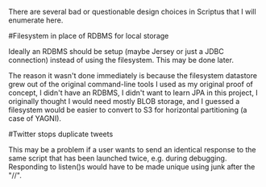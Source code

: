 There are several bad or questionable design choices in Scriptus that I will enumerate here.

#Filesystem in place of RDBMS for local storage

Ideally an RDBMS should be setup (maybe Jersey or just a JDBC connection) instead of using the filesystem. This may be done later.

The reason it wasn't done immediately is because the filesystem datastore grew out of the original command-line tools I used as my original proof of concept, I didn't have an RDBMS, I didn't want to learn JPA in this project, I originally thought I would need mostly BLOB storage, and I guessed a filesystem would be easier to convert to S3 for horizontal partitioning (a case of YAGNI).

#Twitter stops duplicate tweets

This may be a problem if a user wants to send  an identical response to the same script that has been launched twice, e.g. during debugging. Responding to listen()s would have to be made unique using junk after the "//".

